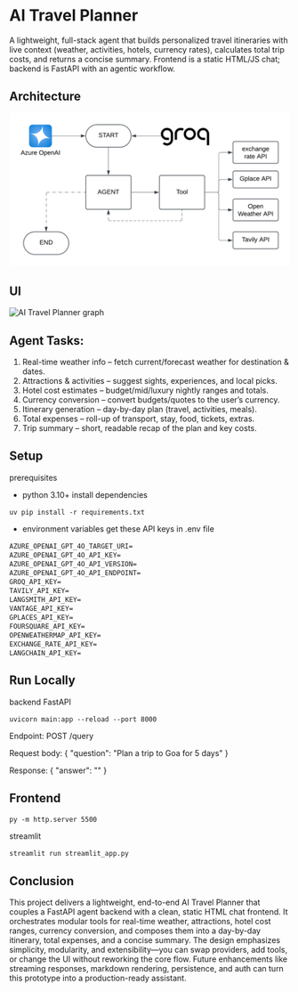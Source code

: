 
# AI Travel Planner

A lightweight, full-stack agent that builds personalized travel itineraries with live context (weather, activities, hotels, currency rates), calculates total trip costs, and returns a concise summary.
Frontend is a static HTML/JS chat; backend is FastAPI with an agentic workflow.

## Architecture
![Architecture](/assets/diagram.png)

## UI
![AI Travel Planner graph](/assets/demo.gif)

## Agent Tasks:

1. Real-time weather info – fetch current/forecast weather for destination & dates.
2. Attractions & activities – suggest sights, experiences, and local picks.
3. Hotel cost estimates – budget/mid/luxury nightly ranges and totals.
4. Currency conversion – convert budgets/quotes to the user’s currency.
5. Itinerary generation – day-by-day plan (travel, activities, meals).
6. Total expenses – roll-up of transport, stay, food, tickets, extras.
7. Trip summary – short, readable recap of the plan and key costs.



## Setup
prerequisites
- python 3.10+ 
install dependencies
```
uv pip install -r requirements.txt 
```
- environment variables 
get these API keys in .env file
```
AZURE_OPENAI_GPT_4O_TARGET_URI=
AZURE_OPENAI_GPT_4O_API_KEY=
AZURE_OPENAI_GPT_4O_API_VERSION=
AZURE_OPENAI_GPT_4O_API_ENDPOINT=
GROQ_API_KEY=
TAVILY_API_KEY=
LANGSMITH_API_KEY=
VANTAGE_API_KEY=
GPLACES_API_KEY=
FOURSQUARE_API_KEY=
OPENWEATHERMAP_API_KEY=
EXCHANGE_RATE_API_KEY=
LANGCHAIN_API_KEY=
```

## Run Locally

backend FastAPI
```
uvicorn main:app --reload --port 8000
```
Endpoint: POST /query

Request body: { "question": "Plan a trip to Goa for 5 days" }

Response: { "answer": "<markdown string>" }

## Frontend 

```
py -m http.server 5500
```
streamlit 
```
streamlit run streamlit_app.py
```


## Conclusion
This project delivers a lightweight, end-to-end AI Travel Planner that couples a FastAPI agent backend with a clean, static HTML chat frontend. It orchestrates modular tools for real-time weather, attractions, hotel cost ranges, currency conversion, and composes them into a day-by-day itinerary, total expenses, and a concise summary. The design emphasizes simplicity, modularity, and extensibility—you can swap providers, add tools, or change the UI without reworking the core flow. Future enhancements like streaming responses, markdown rendering, persistence, and auth can turn this prototype into a production-ready assistant.
